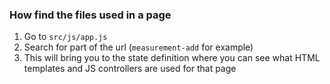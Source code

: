 ### How find the files used in a page

1. Go to `src/js/app.js`
1. Search for part of the url (`measurement-add` for example)
1. This will bring you to the state definition where you can see what HTML templates and JS controllers are used for that page